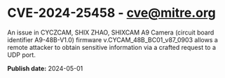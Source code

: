 # CVE-2024-25458 - cve@mitre.org

An issue in CYCZCAM, SHIX ZHAO, SHIXCAM A9 Camera (circuit board identifier A9-48B-V1.0) firmware v.CYCAM_48B_BC01_v87_0903 allows a remote attacker to obtain sensitive information via a crafted request to a UDP port.

**Publish date:** 2024-05-01
